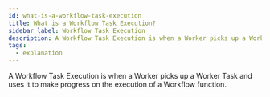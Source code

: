 ```yaml
---
id: what-is-a-workflow-task-execution
title: What is a Workflow Task Execution?
sidebar_label: Workflow Task Execution
description: A Workflow Task Execution is when a Worker picks up a Worker Task and uses it to make progress on the execution of a Workflow function.
tags:
  - explanation
---
```


A Workflow Task Execution is when a Worker picks up a Worker Task and uses it to make progress on the execution of a Workflow function.
